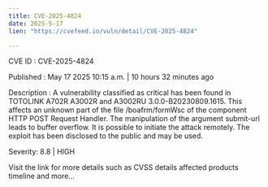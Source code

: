 ```yaml
---
title: CVE-2025-4824
date: 2025-5-17
lien: "https://cvefeed.io/vuln/detail/CVE-2025-4824"

---
```


CVE ID : CVE-2025-4824

Published :  May 17
2025
10:15 a.m. | 10 hours
32 minutes ago

Description : A vulnerability classified as critical has been found in TOTOLINK A702R
A3002R and A3002RU 3.0.0-B20230809.1615. This affects an unknown part of the file /boafrm/formWsc of the component HTTP POST Request Handler. The manipulation of the argument submit-url leads to buffer overflow. It is possible to initiate the attack remotely. The exploit has been disclosed to the public and may be used.

Severity: 8.8 | HIGH

Visit the link for more details
such as CVSS details
affected products
timeline
and more...

